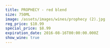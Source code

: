 ```yaml
---
title: PROPHECY - red blend
size: 750ML
image: /assets/images/wines/prophecy (2).jpg
reg_price: $10.99
special_price: $8.99
expiration_date: 2016-08-16T00:00:00.000Z
show_wine: true
---
```



